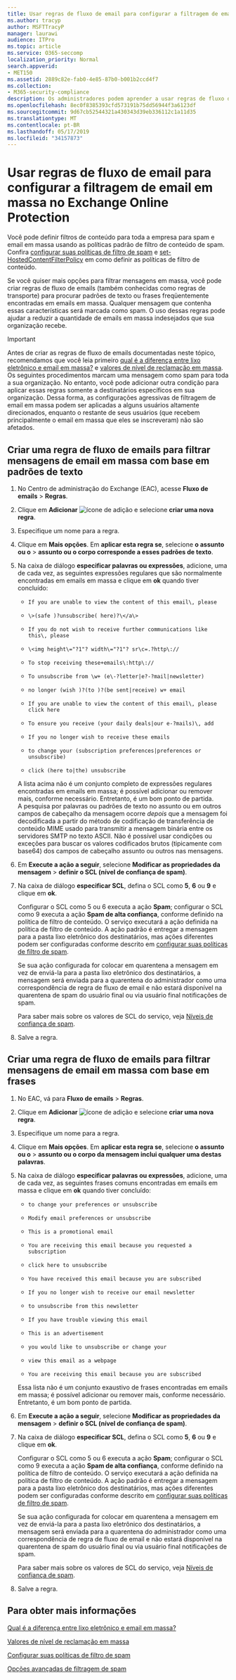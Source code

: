 ```yaml
---
title: Usar regras de fluxo de email para configurar a filtragem de email em massa no Exchange Online Protection
ms.author: tracyp
author: MSFTTracyP
manager: laurawi
audience: ITPro
ms.topic: article
ms.service: O365-seccomp
localization_priority: Normal
search.appverid:
- MET150
ms.assetid: 2889c82e-fab0-4e85-87b0-b001b2ccd4f7
ms.collection:
- M365-security-compliance
description: Os administradores podem aprender a usar regras de fluxo de email no Exchange Online Protection para filtragem de email em massa.
ms.openlocfilehash: 8ec0f8385393cfd573191b75dd56944f3a6123df
ms.sourcegitcommit: 9d67cb52544321a430343d39eb336112c1a11d35
ms.translationtype: MT
ms.contentlocale: pt-BR
ms.lasthandoff: 05/17/2019
ms.locfileid: "34157873"
---
```

# <a name="use-mail-flow-rules-to-configure-bulk-email-filtering-in-exchange-online-protection"></a>Usar regras de fluxo de email para configurar a filtragem de email em massa no Exchange Online Protection

Você pode definir filtros de conteúdo para toda a empresa para spam e email em massa usando as políticas padrão de filtro de conteúdo de spam. Confira [configurar suas políticas de filtro de spam](configure-your-spam-filter-policies.md) e [set-HostedContentFilterPolicy](https://docs.microsoft.com/powershell/module/exchange/antispam-antimalware/Set-HostedContentFilterPolicy?view=exchange-ps) em como definir as políticas de filtro de conteúdo. 
  
Se você quiser mais opções para filtrar mensagens em massa, você pode criar regras de fluxo de emails (também conhecidas como regras de transporte) para procurar padrões de texto ou frases freqüentemente encontradas em emails em massa. Qualquer mensagem que contenha essas características será marcada como spam. O uso dessas regras pode ajudar a reduzir a quantidade de emails em massa indesejados que sua organização recebe.

> [!IMPORTANT]
> Antes de criar as regras de fluxo de emails documentadas neste tópico, recomendamos que você leia primeiro [qual é a diferença entre lixo eletrônico e email em massa?](what-s-the-difference-between-junk-email-and-bulk-email.md) e [valores de nível de reclamação em massa](bulk-complaint-level-values.md).<br> Os seguintes procedimentos marcam uma mensagem como spam para toda a sua organização. No entanto, você pode adicionar outra condição para aplicar essas regras somente a destinatários específicos em sua organização. Dessa forma, as configurações agressivas de filtragem de email em massa podem ser aplicadas a alguns usuários altamente direcionados, enquanto o restante de seus usuários (que recebem principalmente o email em massa que eles se inscreveram) não são afetados. 
  
## <a name="create-a-mail-flow-rule-to-filter-bulk-email-messages-based-on-text-patterns"></a>Criar uma regra de fluxo de emails para filtrar mensagens de email em massa com base em padrões de texto

1. No Centro de administração do Exchange (EAC), acesse **Fluxo de emails** \> **Regras**.
    
2. Clique em **Adicionar** ![ícone](media/ITPro-EAC-AddIcon.gif) de adição e selecione **criar uma nova regra**.
    
3. Especifique um nome para a regra.
    
4. Clique em **Mais opções**. Em **aplicar esta regra se**, selecione **o assunto ou o** \> **assunto ou o corpo corresponde a esses padrões de texto**.
    
5. Na caixa de diálogo **especificar palavras ou expressões**, adicione, uma de cada vez, as seguintes expressões regulares que são normalmente encontradas em emails em massa e clique em **ok** quando tiver concluído: 
    
   - `If you are unable to view the content of this email\, please`
    
   - `\>(safe )?unsubscribe( here)?\</a\>`
    
   - `If you do not wish to receive further communications like this\, please`
    
   - `\<img height\="?1"? width\="?1"? sr\c=.?http\://`
    
   - `To stop receiving these+emails\:http\://`
    
   - `To unsubscribe from \w+ (e\-?letter|e?-?mail|newsletter)`
    
   - `no longer (wish )?(to )?(be sent|receive) w+ email`
    
   - `If you are unable to view the content of this email\, please click here`
    
   - `To ensure you receive (your daily deals|our e-?mails)\, add`
    
   - `If you no longer wish to receive these emails`
    
   - `to change your (subscription preferences|preferences or unsubscribe)`
    
   - `click (here to|the) unsubscribe`
    
   A lista acima não é um conjunto completo de expressões regulares encontradas em emails em massa; é possível adicionar ou remover mais, conforme necessário. Entretanto, é um bom ponto de partida.<br>A pesquisa por palavras ou padrões de texto no assunto ou em outros campos de cabeçalho da mensagem ocorre *depois* que a mensagem foi decodificada a partir do método de codificação de transferência de conteúdo MIME usado para transmitir a mensagem binária entre os servidores SMTP no texto ASCII. Não é possível usar condições ou exceções para buscar os valores codificados brutos (tipicamente com base64) dos campos de cabeçalho assunto ou outros nas mensagens. 
    
6. Em **Execute a ação a seguir**, selecione **Modificar as propriedades da mensagem** \> **definir o SCL (nível de confiança de spam)**.
    
7. Na caixa de diálogo **especificar SCL**, defina o SCL como **5**, **6** ou **9** e clique em **ok**.
    
   Configurar o SCL como 5 ou 6 executa a ação **Spam**; configurar o SCL como 9 executa a ação **Spam de alta confiança**, conforme definido na política de filtro de conteúdo. O serviço executará a ação definida na política de filtro de conteúdo. A ação padrão é entregar a mensagem para a pasta lixo eletrônico dos destinatários, mas ações diferentes podem ser configuradas conforme descrito em [configurar suas políticas de filtro de spam](configure-your-spam-filter-policies.md).
    
   Se sua ação configurada for colocar em quarentena a mensagem em vez de enviá-la para a pasta lixo eletrônico dos destinatários, a mensagem será enviada para a quarentena do administrador como uma correspondência de regra de fluxo de email e não estará disponível na quarentena de spam do usuário final ou via usuário final notificações de spam. 
  
   Para saber mais sobre os valores de SCL do serviço, veja [Níveis de confiança de spam](spam-confidence-levels.md).
    
8. Salve a regra.
    
## <a name="create-a-mail-flow-rule-to-filter-bulk-email-messages-based-on-phrases"></a>Criar uma regra de fluxo de emails para filtrar mensagens de email em massa com base em frases

1. No EAC, vá para **Fluxo de emails** \> **Regras**.
    
2. Clique em **Adicionar** ![ícone](media/ITPro-EAC-AddIcon.gif) de adição e selecione **criar uma nova regra**.
    
3. Especifique um nome para a regra.
    
4. Clique em **Mais opções**. Em **aplicar esta regra se**, selecione **o assunto ou o** \> **assunto ou o corpo da mensagem inclui qualquer uma destas palavras**.
    
5. Na caixa de diálogo **especificar palavras ou expressões**, adicione, uma de cada vez, as seguintes frases comuns encontradas em emails em massa e clique em **ok** quando tiver concluído: 
    
   - `to change your preferences or unsubscribe`
    
   - `Modify email preferences or unsubscribe`
    
   - `This is a promotional email`
    
   - `You are receiving this email because you requested a subscription`
    
   - `click here to unsubscribe`
    
   - `You have received this email because you are subscribed`
    
   - `If you no longer wish to receive our email newsletter`
    
   - `to unsubscribe from this newsletter`
    
   - `If you have trouble viewing this email`
    
   - `This is an advertisement`
    
   - `you would like to unsubscribe or change your`
    
   - `view this email as a webpage`
    
   - `You are receiving this email because you are subscribed`
    
   Essa lista não é um conjunto exaustivo de frases encontradas em emails em massa; é possível adicionar ou remover mais, conforme necessário. Entretanto, é um bom ponto de partida.
    
6. Em **Execute a ação a seguir**, selecione **Modificar as propriedades da mensagem** \> **definir o SCL (nível de confiança de spam)**.
    
7. Na caixa de diálogo **especificar SCL**, defina o SCL como **5**, **6** ou **9** e clique em **ok**.
    
   Configurar o SCL como 5 ou 6 executa a ação **Spam**; configurar o SCL como 9 executa a ação **Spam de alta confiança**, conforme definido na política de filtro de conteúdo. O serviço executará a ação definida na política de filtro de conteúdo. A ação padrão é entregar a mensagem para a pasta lixo eletrônico dos destinatários, mas ações diferentes podem ser configuradas conforme descrito em [configurar suas políticas de filtro de spam](configure-your-spam-filter-policies.md).
    
   Se sua ação configurada for colocar em quarentena a mensagem em vez de enviá-la para a pasta lixo eletrônico dos destinatários, a mensagem será enviada para a quarentena do administrador como uma correspondência de regra de fluxo de email e não estará disponível na quarentena de spam do usuário final ou via usuário final notificações de spam. 
  
   Para saber mais sobre os valores de SCL do serviço, veja [Níveis de confiança de spam](spam-confidence-levels.md).

8. Salve a regra.

## <a name="for-more-information"></a>Para obter mais informações

[Qual é a diferença entre lixo eletrônico e email em massa?](what-s-the-difference-between-junk-email-and-bulk-email.md)

[Valores de nível de reclamação em massa](bulk-complaint-level-values.md)

[Configurar suas políticas de filtro de spam](configure-your-spam-filter-policies.md)

[Opções avançadas de filtragem de spam](advanced-spam-filtering-asf-options.md)
